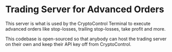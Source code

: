 Trading Server for Advanced Orders
==================================

This server is what is used by the CryptoControl Terminal to execute advanced orders like stop-losses, trailing stop-losses, take profit and more.

This codebase is open-sourced so that anybody can host the trading server on their own and keep their API key off from CryptoControl.
